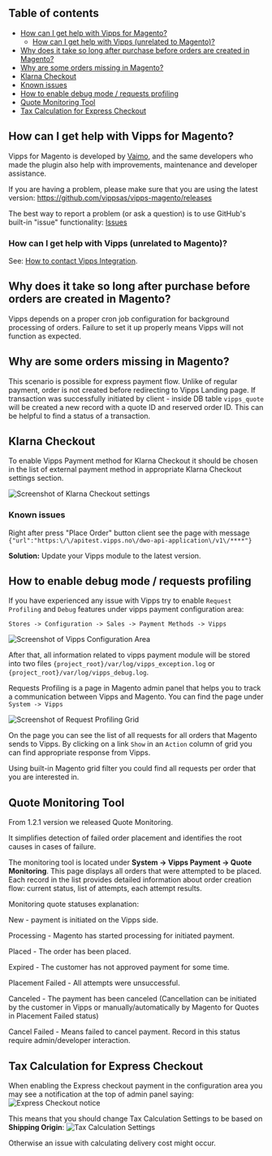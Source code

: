 
## Table of contents

- [How can I get help with Vipps for Magento?](#how-can-i-get-help-with-vipps-for-magento)
  - [How can I get help with Vipps (unrelated to Magento)?](#how-can-i-get-help-with-vipps-unrelated-to-magento)
- [Why does it take so long after purchase before orders are created in Magento?](#why-does-it-take-so-long-after-purchase-before-orders-are-created-in-magento)
- [Why are some orders missing in Magento?](#why-are-some-orders-missing-in-magento)
- [Klarna Checkout](#klarna-checkout)
- [Known issues](#known-issues)
- [How to enable debug mode / requests profiling](#how-to-enable-debug-mode-requests-profiling)
- [Quote Monitoring Tool](#quote-monitoring-tool)
- [Tax Calculation for Express Checkout](#tax-calculation-for-express-checkout)

## How can I get help with Vipps for Magento?

Vipps for Magento is developed by [Vaimo](https://www.vaimo.com), and the same developers who made
the plugin also help with improvements, maintenance and developer assistance.

If you are having a problem, please make sure that you are using the latest version:
https://github.com/vippsas/vipps-magento/releases

The best way to report a problem (or ask a question) is to use GitHub's built-in "issue" functionality:
[Issues](https://github.com/vippsas/vipps-magento/issues)

### How can I get help with Vipps (unrelated to Magento)?

See: [How to contact Vipps Integration](https://github.com/vippsas/vipps-developers/blob/master/contact.md).

## Why does it take so long after purchase before orders are created in Magento?

Vipps depends on a proper cron job configuration for background processing of orders.
Failure to set it up properly means Vipps will not function as expected.

## Why are some orders missing in Magento?

This scenario is possible for express payment flow. Unlike of regular payment, order is not created before redirecting to
Vipps Landing page. If transaction was successfully initiated by client  - inside DB table `vipps_quote` will be created a new record
with a quote ID and reserved order ID. This can be helpful to find a status of a transaction.

## Klarna Checkout

To enable Vipps Payment method for Klarna Checkout it should be chosen in the list of external payment method in appropriate Klarna Checkout settings section.

![Screenshot of Klarna Checkout settings](src/images/klarna_checkout.png)

### Known issues

Right after press "Place Order" button client see the page with message
`{"url":"https:\/\/apitest.vipps.no\/dwo-api-application\/v1\/****"}`

**Solution:** Update your Vipps module to the latest version.

## How to enable debug mode / requests profiling

If you have experienced any issue with Vipps try to enable `Request Profiling` and `Debug` features under vipps payment configuration area:

`Stores -> Configuration -> Sales -> Payment Methods -> Vipps`

![Screenshot of Vipps Configuration Area](src/images/vipps_basic_v2.png)

After that, all information related to vipps payment module will be stored into two files `{project_root}/var/log/vipps_exception.log` or `{project_root}/var/log/vipps_debug.log`.

Requests Profiling is a page in Magento admin panel that helps you to track a communication between Vipps and Magento.
You can find the page under `System -> Vipps`

![Screenshot of Request Profiling Grid](src/images/request_profiling.png)

On the page you can see the list of all requests for all orders that Magento sends to Vipps.
By clicking on a link `Show` in an `Action` column of grid you can find appropriate response from Vipps.

Using built-in Magento grid filter you could find all requests per order that you are interested in.

## Quote Monitoring Tool

From 1.2.1 version we released Quote Monitoring.

It simplifies detection of failed order placement and identifies the root causes in cases of failure.

The monitoring tool is located under **System -> Vipps Payment -> Quote Monitoring**.
This page displays all orders that were attempted to be placed.
Each record in the list provides detailed information about order creation flow: current status, list of attempts, each attempt results.

Monitoring quote statuses explanation:

New - payment is initiated on the Vipps side.

Processing - Magento has started processing for initiated payment.

Placed - The order has been placed.

Expired - The customer has not approved payment for some time.

Placement Failed - All attempts were unsuccessful.

Canceled - The payment has been canceled (Cancellation can be initiated by the customer in Vipps or manually/automatically by Magento for Quotes in Placement Failed status)

Cancel Failed - Means failed to cancel payment. Record in this status require admin/developer interaction.

## Tax Calculation for Express Checkout
When enabling the Express checkout payment in the configuration area you may see a notification at the top of admin panel saying:
![Express Checkout notice](src/images/express-checkout-notice.png)

This means that you should change Tax Calculation Settings to be based on **Shipping Origin**:
![Tax Calculation Settings](src/images/tax-origin-settings.png)

Otherwise an issue with calculating delivery cost might occur.
